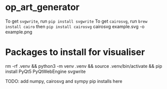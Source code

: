 # op_art_generator
To get `svgwrite`, run `pip install svgwrite`
To get `cairosvg`, run `brew install cairo` then `pip install cairosvg`
cairosvg example.svg -o example.png

# Packages to install for visualiser
rm -rf .venv && python3 -m venv .venv && source .venv/bin/activate && pip install PyQt5 PyQtWebEngine svgwrite

TODO: add numpy, cairosvg and sympy pip installs here